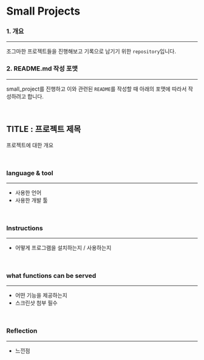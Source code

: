 # Small Projects

### 1. 개요

---

조그마한 프로젝트들을 진행해보고 기록으로 남기기 위한 `repository`입니다.





### 2. README.md 작성 포맷

---

small_project를 진행하고 이와 관련된 `README`를 작성할 때 아래의 포맷에 따라서 작성하려고 합니다.

<br>

## TITLE : 프로젝트 제목

프로젝트에 대한 개요

<br>

### language & tool 

---

- 사용한 언어
- 사용한 개발 툴

<br>

### Instructions

---

- 어떻게 프로그램을 설치하는지 / 사용하는지

<br>

### what functions can be served

---

- 어떤 기능을 제공하는지
- 스크린샷 첨부 필수

<br>

### Reflection

---

- 느낀점


